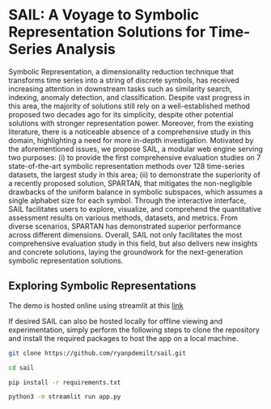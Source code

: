 # SAIL: A Voyage to Symbolic Representation Solutions for Time-Series Analysis

Symbolic Representation, a dimensionality reduction technique that transforms time series into a string of discrete symbols, has received increasing attention in downstream tasks such as similarity search, indexing, anomaly detection, and classification.
Despite vast progress in this area, the majority of solutions still rely on a well-established method proposed two decades ago for its simplicity, despite other potential solutions with stronger representation power.
Moreover, from the existing literature, there is a noticeable absence of a comprehensive study in this domain, highlighting a need for more in-depth investigation.
Motivated by the aforementioned issues, we propose SAIL, a modular web engine serving two purposes: (i) to provide the first comprehensive evaluation studies on 7 state-of-the-art symbolic representation methods over 128 time-series datasets, the largest study in this area;
(ii) to demonstrate the superiority of a recently proposed solution, SPARTAN, that mitigates the non-negligible drawbacks of the uniform balance in symbolic subspaces, which assumes a single alphabet size for each symbol.
Through the interactive interface, SAIL facilitates users to explore, visualize, and comprehend the quantitative assessment results on various methods, datasets, and metrics.
From diverse scenarios, SPARTAN has demonstrated superior performance across different dimensions.
Overall, SAIL not only facilitates the most comprehensive evaluation study in this field, but also delivers new insights and concrete solutions, laying the groundwork for the next-generation symbolic representation solutions.

## Exploring Symbolic Representations

The demo is hosted online using streamlit at this [link](https://sail-explorer.streamlit.app/)

If desired SAIL can also be hosted locally for offline viewing and experimentation, simply perform the following steps to clone the repository and install the required packages to host the app on a local machine.

```sh
git clone https://github.com/ryanpdemilt/sail.git

cd sail

pip install -r requirements.txt

python3 -m streamlit run app.py
```